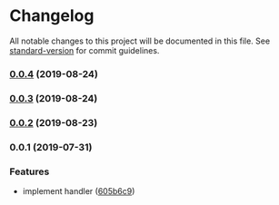 # Changelog

All notable changes to this project will be documented in this file. See [standard-version](https://github.com/conventional-changelog/standard-version) for commit guidelines.

### [0.0.4](https://github.com/wooddance/acrawler-prometheus/compare/v0.0.3...v0.0.4) (2019-08-24)



### [0.0.3](https://github.com/wooddance/acrawler-prometheus/compare/v0.0.2...v0.0.3) (2019-08-24)



### [0.0.2](https://github.com/wooddance/acrawler-prometheus/compare/v0.0.1...v0.0.2) (2019-08-23)



### 0.0.1 (2019-07-31)


### Features

* implement handler ([605b6c9](https://github.com/wooddance/acrawler-prometheus/commit/605b6c9))
